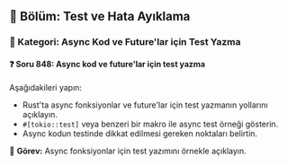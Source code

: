 ## 📘 Bölüm: Test ve Hata Ayıklama
### 🔹 Kategori: Async Kod ve Future'lar için Test Yazma
#### ❓ Soru 848: Async kod ve future'lar için test yazma

Aşağıdakileri yapın:

- Rust'ta async fonksiyonlar ve future'lar için test yazmanın yollarını açıklayın.
- `#[tokio::test]` veya benzeri bir makro ile async test örneği gösterin.
- Async kodun testinde dikkat edilmesi gereken noktaları belirtin.

🔧 **Görev:** Async fonksiyonlar için test yazımını örnekle açıklayın.
